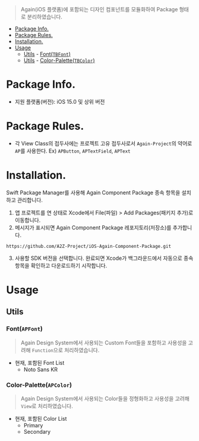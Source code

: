 > Again(iOS 플랫폼)에 포함되는 디자인 컴포넌트를 모듈화하여 Package 형태로 분리하였습니다.
* [Package Info.](#package-info)
* [Package Rules.](#package-rules)
* [Installation.](#installation)
* [Usage](#usage)
  * [Utils](#utils) - [Font(`TBFont`)](#fonttbfont)
  * [Utils](#utils) - [Color-Palette(`TBColor`)](#color-palettetbcolor)

# Package Info.
- 지원 플랫폼(버전): iOS 15.0 및 상위 버전

# Package Rules.
- 각 View Class의 접두사에는 프로젝트 고유 접두사로서 `Again-Project`의 약어로 `AP`를 사용한다.
Ex) `APButton`, `APTextField`, `APText`

# Installation.
Swift Package Manager를 사용해 Again Component Package 종속 항목을 설치하고 관리합니다.
1. 앱 프로젝트를 연 상태로 Xcode에서 File(파일) > Add Packages(패키지 추가)로 이동합니다.
2. 메시지가 표시되면 Again Component Package 레포지토리(저장소)를 추가합니다.
```
https://github.com/A2Z-Project/iOS-Again-Component-Package.git
```
3. 사용할 SDK 버전을 선택합니다.
완료되면 Xcode가 백그라운드에서 자동으로 종속 항목을 확인하고 다운로드하기 시작합니다.

# Usage
## Utils
### Font(`APFont`)
> Again Design System에서 사용되는 Custom Font들을 포함하고 사용성을 고려해 `Function`으로 처리하였습니다.
- 현재, 포함된 Font List
    - Noto Sans KR

### Color-Palette(`APColor`)
> Again Design System에서 사용되는 Color들을 정형화하고 사용성을 고려해 `View`로 처리하였습니다.
- 현재, 포함된 Color List
    - Primary
    - Secondary
